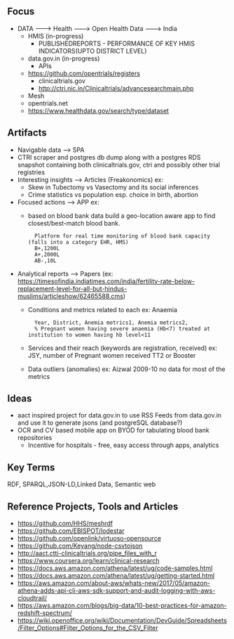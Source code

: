 Focus
-----
- DATA ---> Health ---> Open Health Data ---> India
    - HMIS (in-progress)
        -  PUBLISHEDREPORTS - PERFORMANCE OF KEY HMIS INDICATORS(UPTO DISTRICT LEVEL)
    - data.gov.in (in-progress)
        - APIs
    - https://github.com/opentrials/registers
        - clinicaltrials.gov
        - http://ctri.nic.in/Clinicaltrials/advancesearchmain.php
    - Mesh
    - opentrials.net
    - https://www.healthdata.gov/search/type/dataset

Artifacts
--------
- Navigable data --> SPA 
- CTRI scraper and postgres db dump along with a postgres RDS snapshot containing both clinicaltrials.gov, ctri and possibly other trial registries
- Interesting insights --> Articles (Freakonomics) ex:     
    - Skew in Tubectomy vs Vasectomy and its social inferences
    - Crime statistics vs population esp. choice in birth, abortion
- Focused actions --> APP ex: 
    - based on blood bank data build a geo-location aware app to find closest/best-match blood bank.
    
            Platform for real time monitoring of blood bank capacity (falls into a category EHR, HMS)
            B+,1200L
            A+,2000L
            AB-,10L
- Analytical reports --> Papers (ex: https://timesofindia.indiatimes.com/india/fertility-rate-below-replacement-level-for-all-but-hindus-muslims/articleshow/62465588.cms)
    - Conditions and metrics related to each ex: Anaemia
    
            Year, District, Anemia metrics1, Anemia metrics2,
            % Pregnant women having severe anaemia (Hb<7) treated at institution to women having hb level<11
    - Services and their reach (keywords are registration, received) 
        ex: JSY,  number of Pregnant women received TT2 or Booster
    - Data outliers (anomalies) ex: Aizwal 2009-10 no data for most of the metrics

Ideas
-----
- aact inspired project for data.gov.in to use RSS Feeds from data.gov.in and use it to generate jsons (and postgreSQL database?)
- OCR and CV based mobile app on BYOD for tabulating blood bank repositories 
    - Incentive for hospitals - free, easy access through apps, analytics

Key Terms
---------
RDF, SPARQL,JSON-LD,Linked Data, Semantic web

Reference Projects, Tools and Articles
--------------------------------------
- https://github.com/HHS/meshrdf
- https://github.com/EBISPOT/lodestar
- https://github.com/openlink/virtuoso-opensource
- https://github.com/Keyang/node-csvtojson
- http://aact.ctti-clinicaltrials.org/pipe_files_with_r
- https://www.coursera.org/learn/clinical-research
- https://docs.aws.amazon.com/athena/latest/ug/code-samples.html
- https://docs.aws.amazon.com/athena/latest/ug/getting-started.html
- https://aws.amazon.com/about-aws/whats-new/2017/05/amazon-athena-adds-api-cli-aws-sdk-support-and-audit-logging-with-aws-cloudtrail/
- https://aws.amazon.com/blogs/big-data/10-best-practices-for-amazon-redshift-spectrum/
- https://wiki.openoffice.org/wiki/Documentation/DevGuide/Spreadsheets/Filter_Options#Filter_Options_for_the_CSV_Filter